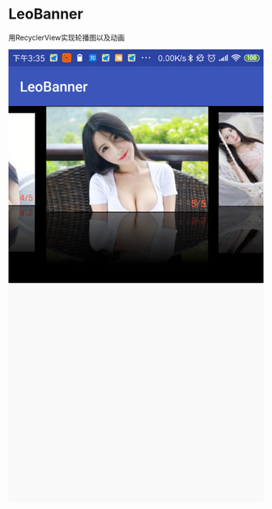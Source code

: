 # LeoBanner
用RecyclerView实现轮播图以及动画

 ![image](https://github.com/jarryleo/LeoBanner/blob/master/video/Screenrecorder-%5B00_00_05%5D%5B20181123-093248-0%5D.PNG)
